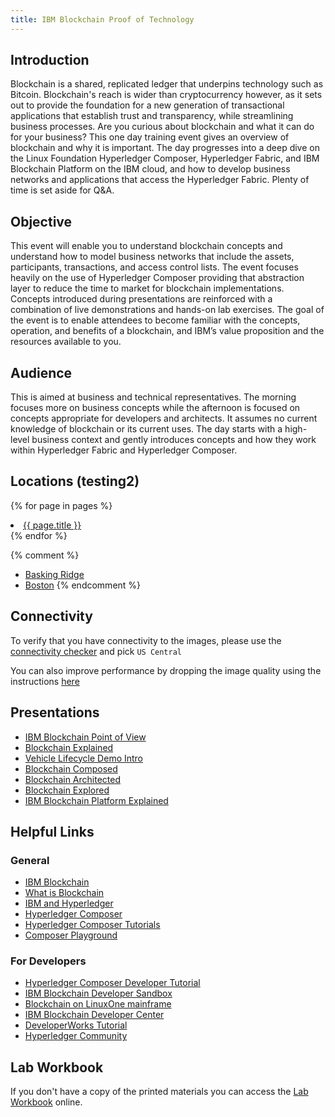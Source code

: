 ```yaml
---
title: IBM Blockchain Proof of Technology
---
```


## Introduction
Blockchain is a shared, replicated ledger that underpins technology such as Bitcoin. Blockchain's reach is wider than cryptocurrency however, as it sets out to provide the foundation for a new generation of transactional applications that establish trust and transparency, while streamlining business processes. Are you curious about blockchain and what it can do for your business? This one day training event gives an overview of blockchain and why it is important. The day progresses into a deep dive on the Linux Foundation Hyperledger Composer, Hyperledger Fabric, and IBM Blockchain Platform on the IBM  cloud, and how to develop business networks and applications that access the Hyperledger Fabric. Plenty of time is set aside for Q&A.

## Objective
This event will enable you to understand blockchain concepts and understand how to model business networks that include the assets, participants, transactions, and access control lists. The event focuses heavily on the use of Hyperledger Composer providing that abstraction layer to reduce the time to market for blockchain implementations. Concepts introduced during presentations are reinforced with a combination of live demonstrations and hands-on lab exercises. The goal of the event is to enable attendees to become familiar with the concepts, operation, and benefits of a blockchain, and IBM’s value proposition and the resources available to you.

## Audience
This is aimed at business and technical representatives. The morning focuses more on business concepts while the afternoon is focused on concepts appropriate for developers and architects. It assumes no current knowledge of blockchain or its current uses. The day starts with a high-level business context and gently introduces concepts and how they work within Hyperledger Fabric and Hyperledger Composer. 

## Locations (testing2)
{% for page in pages %}
    <li><a href="{{ site.baseurl }}{{ page.url }}">{{ page.title }}</a></li>
{% endfor %}

{% comment %}
- [Basking Ridge](http://ibm-blockchain-pot.github.io/baskingridge.html)
- [Boston](http://ibm-blockchain-pot.github.io/boston.html)
{% endcomment %}
## Connectivity
To verify that you have connectivity to the images, please use the [connectivity checker](https://cloud.skytap.com/connectivity) and pick `US Central`

You can also improve performance by dropping the image quality using the instructions [here](https://help.skytap.com/improving-browser-client-performance.html)

## Presentations
- [IBM Blockchain Point of View](http://ibm-blockchain-pot.github.io/docs/UHG-IBM-Blockchain-POV-Marie-Wieck.pdf)
- [Blockchain Explained](http://ibm-blockchain-pot.github.io/docs/HC-Blockchain-Explained-V5.02.pdf)
- [Vehicle Lifecycle Demo Intro](http://ibm-blockchain-pot.github.io/docs/Vehicle-Lifecycle-Demo-Intro.pdf)
- [Blockchain Composed](http://ibm-blockchain-pot.github.io/docs/Blockchain-Composed-V2.02.pdf)
- [Blockchain Architected](http://ibm-blockchain-pot.github.io/docs/Blockchain-Architected-V2.01.pdf)
- [Blockchain Explored](http://ibm-blockchain-pot.github.io/docs/Blockchain-Explored-v4.02.pdf)
- [IBM Blockchain Platform Explained](http://ibm-blockchain-pot.github.io/docs/IBM-Blockchain-Platform-Explained-V1.01.pdf)

## Helpful Links
### General
- [IBM Blockchain](http://www.ibm.com/blockchain)
- [What is Blockchain](https://www.ibm.com/blockchain/what-is-blockchain.html)
- [IBM and Hyperledger](https://www.ibm.com/blockchain/hyperledger.html)
- [Hyperledger Composer](https://hyperledger.github.io/composer/)
- [Hyperledger Composer Tutorials](https://hyperledger.github.io/composer/tutorials/tutorials.html)
- [Composer Playground](http://composer-playground.mybluemix.net)

### For Developers
- [Hyperledger Composer Developer Tutorial](https://hyperledger.github.io/composer/tutorials/developer-tutorial.html)
- [IBM Blockchain Developer Sandbox](https://developer.ibm.com/blockchain/sandbox/)
- [Blockchain on LinuxOne mainframe](https://developer.ibm.com/code/patterns/run-blockchain-technology-on-a-linux-mainframe/)
- [IBM Blockchain Developer Center](https://developer.ibm.com/blockchain/)
- [DeveloperWorks Tutorial](https://www.ibm.com/developerworks/cloud/library/cl-model-test-your-blockchain-network-with-hyperledger-composer-playground/index.html?social_post=1136571756&fst=Learn)
- [Hyperledger Community](https://hyperledger.github.io/composer/support/support-index.html)

## Lab Workbook
If you don't have a copy of the printed materials you can access the [Lab Workbook](http://ibm-blockchain-pot.github.io/docs/Blockchain-PoT-Lab-Workbook-v1.5.1.pdf) online.


